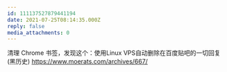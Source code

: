 ```yaml
---
id: 111137527879441194
date: 2021-07-25T08:14:35.000Z
reply: false
media_attachments: 0
---
```


清理 Chrome 书签，发现这个：使用Linux VPS自动删除在百度贴吧的一切回复(黑历史) https://www.moerats.com/archives/667/ 

